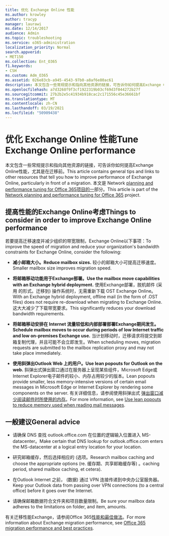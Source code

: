 ```yaml
---
title: 优化 Exchange Online 性能
ms.author: krowley
author: tracyp
manager: laurawi
ms.date: 12/14/2017
audience: Admin
ms.topic: troubleshooting
ms.service: o365-administration
localization_priority: Normal
search.appverid:
- MET150
ms.collection: Ent_O365
f1.keywords:
- CSH
ms.custom: Adm_O365
ms.assetid: 026e83cb-a945-4543-97b0-a8af6e80ac61
description: 本文包含一些常规提示和指向其他资源的链接，可告诉你如何提高Exchange Online。
ms.openlocfilehash: a7d3268f9f3cf1922319b03cf69d3f044272b27f
ms.sourcegitcommit: 27b2b2e5c41934b918cac2c171556c45e36661bf
ms.translationtype: MT
ms.contentlocale: zh-CN
ms.lasthandoff: 03/19/2021
ms.locfileid: "50909438"
---
```

# <a name="tune-exchange-online-performance"></a><span data-ttu-id="bf22f-103">优化 Exchange Online 性能</span><span class="sxs-lookup"><span data-stu-id="bf22f-103">Tune Exchange Online performance</span></span>

<span data-ttu-id="bf22f-104">本文包含一些常规提示和指向其他资源的链接，可告诉你如何提高Exchange Online性能，尤其是在迁移前。</span><span class="sxs-lookup"><span data-stu-id="bf22f-104">This article contains general tips and links to other resources that tell you how to improve performance of Exchange Online, particularly in front of a migration.</span></span> <span data-ttu-id="bf22f-105">本文是 Network [planning and performance tuning for Office 365项目的一](./network-planning-and-performance.md)部分。</span><span class="sxs-lookup"><span data-stu-id="bf22f-105">This article is part of the [Network planning and performance tuning for Office 365](./network-planning-and-performance.md) project.</span></span>
   
## <a name="things-to-consider-in-order-to-improve-exchange-online-performance"></a><span data-ttu-id="bf22f-106">提高性能的Exchange Online考虑</span><span class="sxs-lookup"><span data-stu-id="bf22f-106">Things to consider in order to improve Exchange Online performance</span></span>

<span data-ttu-id="bf22f-107">若要提高迁移速度并减少组织的带宽限制，Exchange Online以下事项：</span><span class="sxs-lookup"><span data-stu-id="bf22f-107">To improve the speed of migration and reduce your organization's bandwidth constraints for Exchange Online, consider the following:</span></span>
  
- <span data-ttu-id="bf22f-108">**减小邮箱大小。**</span><span class="sxs-lookup"><span data-stu-id="bf22f-108">**Reduce mailbox sizes.**</span></span> <span data-ttu-id="bf22f-109">较小的邮箱大小可提高迁移速度。</span><span class="sxs-lookup"><span data-stu-id="bf22f-109">Smaller mailbox size improves migration speed.</span></span> 
    
- <span data-ttu-id="bf22f-110">**将邮箱移动功能用于Exchange部署。**</span><span class="sxs-lookup"><span data-stu-id="bf22f-110">**Use the mailbox move capabilities with an Exchange hybrid deployment.**</span></span> <span data-ttu-id="bf22f-111">使用Exchange部署，脱机邮件 (采用 的形式。迁移到) 操作系统时，无需重新下载 OST Exchange Online。</span><span class="sxs-lookup"><span data-stu-id="bf22f-111">With an Exchange hybrid deployment, offline mail (in the form of .OST files) does not require re-download when migrating to Exchange Online.</span></span> <span data-ttu-id="bf22f-112">这大大减少了下载带宽要求。</span><span class="sxs-lookup"><span data-stu-id="bf22f-112">This significantly reduces your download bandwidth requirements.</span></span> 
    
- <span data-ttu-id="bf22f-113">**将邮箱移动安排在 Internet 流量较低和内部部署部署Exchange期间发生。**</span><span class="sxs-lookup"><span data-stu-id="bf22f-113">**Schedule mailbox moves to occur during periods of low Internet traffic and low on-premises Exchange use.**</span></span> <span data-ttu-id="bf22f-114">当计划移动时，迁移请求将提交到邮箱复制代理，并且可能不会立即发生。</span><span class="sxs-lookup"><span data-stu-id="bf22f-114">When scheduling moves, migration requests are submitted to the mailbox replication proxy and may not take place immediately.</span></span> 
    
- <span data-ttu-id="bf22f-115">**使用斜弹出Outlook Web 上的用户。**</span><span class="sxs-lookup"><span data-stu-id="bf22f-115">**Use lean popouts for Outlook on the web.**</span></span> <span data-ttu-id="bf22f-116">斜弹出式弹出窗口通过在服务器上呈现某些组件，Microsoft Edge或Internet Explorer电子邮件的较小、内存占用较少的版本。</span><span class="sxs-lookup"><span data-stu-id="bf22f-116">Lean popouts provide smaller, less memory-intensive versions of certain email messages in Microsoft Edge or Internet Explorer by rendering some components on the server.</span></span> <span data-ttu-id="bf22f-117">有关详细信息，请参阅使用斜弹出式 [弹出窗口减少阅读邮件时所使用的内存](https://support.office.com/article/a6d6ba01-2562-4c3d-a8f1-78748dd506cf)。</span><span class="sxs-lookup"><span data-stu-id="bf22f-117">For more information, see [Use lean popouts to reduce memory used when reading mail messages](https://support.office.com/article/a6d6ba01-2562-4c3d-a8f1-78748dd506cf).</span></span>


## <a name="general-advice"></a><span data-ttu-id="bf22f-118">一般建议</span><span class="sxs-lookup"><span data-stu-id="bf22f-118">General advice</span></span>

- <span data-ttu-id="bf22f-119">请确保 DNS 查找 outlook.office.com 在位置的逻辑输入位置进入 MS-datacenter。</span><span class="sxs-lookup"><span data-stu-id="bf22f-119">Make certain that DNS lookup for outlook.office.com enters the MS-datacenter at a logical entry location for your location.</span></span>

- <span data-ttu-id="bf22f-120">研究邮箱缓存，然后选择相应的 (选项。</span><span class="sxs-lookup"><span data-stu-id="bf22f-120">Research mailbox caching and choose the appropriate options (re.</span></span> <span data-ttu-id="bf22f-121">缓存期、共享邮箱缓存等) 。</span><span class="sxs-lookup"><span data-stu-id="bf22f-121">caching period, shared mailbox caching, et cetera).</span></span>

- <span data-ttu-id="bf22f-122">在Outlook Internet 之前， (数据) 通过 VPN 连接传递到中央办公室服务器。</span><span class="sxs-lookup"><span data-stu-id="bf22f-122">Keep your Outlook data from passing over VPN connections (to a central office) before it goes over the Internet.</span></span>

- <span data-ttu-id="bf22f-123">请确保邮箱数据符合文件夹和项目数量限制。</span><span class="sxs-lookup"><span data-stu-id="bf22f-123">Be sure your mailbox data adheres to the limitations on folder, and item, amounts.</span></span>
    
<span data-ttu-id="bf22f-124">有关迁移性能Exchange，请参阅Office 365[性能和最佳做法](https://support.office.com/article/d9acb371-fd6c-4c14-aa8e-db5cbe39aa57)。</span><span class="sxs-lookup"><span data-stu-id="bf22f-124">For more information about Exchange migration performance, see [Office 365 migration performance and best practices](https://support.office.com/article/d9acb371-fd6c-4c14-aa8e-db5cbe39aa57).</span></span>

